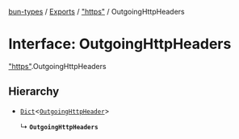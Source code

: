 [bun-types](../README.md) / [Exports](../modules.md) / ["https"](../modules/https_.md) / OutgoingHttpHeaders

# Interface: OutgoingHttpHeaders

["https"](../modules/https_.md).OutgoingHttpHeaders

## Hierarchy

- [`Dict`](Dict.md)<[`OutgoingHttpHeader`](../modules/http_.md#outgoinghttpheader)\>

  ↳ **`OutgoingHttpHeaders`**
